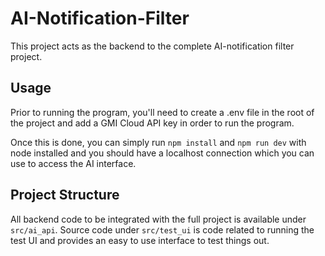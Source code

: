 # AI-Notification-Filter

This project acts as the backend to the complete AI-notification filter project.

## Usage

Prior to running the program, you'll need to create a .env file in the root of the project and add a GMI Cloud API key in order to run the program.

Once this is done, you can simply run `npm install` and `npm run dev` with node installed and you should have a localhost connection which you can use to access the AI interface.

## Project Structure

All backend code to be integrated with the full project is available under `src/ai_api`. Source code under `src/test_ui` is code related to running the test UI and provides an easy to use interface to test things out.